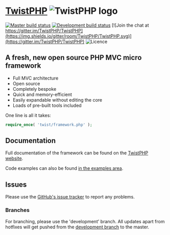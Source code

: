 # [TwistPHP](https://twistphp.com/) ![TwistPHP logo](http://static.twistphp.com/logo/square/32.png)

[![Master build status](https://img.shields.io/travis/TwistPHP/TwistPHP/master.svg?label=master%20build)](https://travis-ci.org/TwistPHP/TwistPHP) [![Development build status](https://img.shields.io/travis/TwistPHP/TwistPHP/development.svg?label=development%20build)](https://travis-ci.org/TwistPHP/TwistPHP) [![Join the chat at https://gitter.im/TwistPHP/TwistPHP](https://img.shields.io/gitter/room/TwistPHP/TwistPHP.svg)](https://gitter.im/TwistPHP/TwistPHP) ![Licence](https://img.shields.io/badge/Licence-GPLv3-brightgreen.svg)

## A fresh, new open source PHP MVC micro framework

* Full MVC architecture
* Open source
* Completely bespoke
* Quick and memory-efficient
* Easily expandable without editing the core
* Loads of pre-built tools included

One line is all it takes:

```php
require_once( 'twist/framework.php' );
```

## Documentation

Full documentation of the framework can be found on the [TwistPHP website](https://twistphp.com/docs).

Code examples can also be found [in the examples area](https://twistphp.com/examples).

## Issues

Please use the [GitHub's issue tracker](https://github.com/TwistPHP/TwistPHP/issues) to report any problems.

### Branches

For branching, please use the 'development' branch. All updates apart from hotfixes will get pushed from the [development branch](https://github.com/TwistPHP/TwistPHP/tree/development) to the master.
